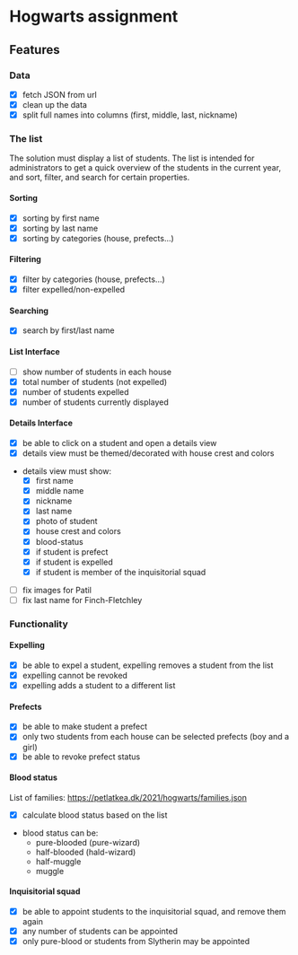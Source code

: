 # Hogwarts assignment

## Features

### Data

- [x] fetch JSON from url
- [x] clean up the data
- [x] split full names into columns (first, middle, last, nickname)

### The list

The solution must display a list of students. The list is intended for administrators to get a quick
overview of the students in the current year, and sort, filter, and search for certain properties.

#### Sorting

- [x] sorting by first name
- [x] sorting by last name
- [x] sorting by categories (house, prefects...)

#### Filtering

- [x] filter by categories (house, prefects...)
- [x] filter expelled/non-expelled

#### Searching

- [x] search by first/last name

#### List Interface

- [ ] show number of students in each house
- [x] total number of students (not expelled)
- [x] number of students expelled
- [x] number of students currently displayed

#### Details Interface

- [x] be able to click on a student and open a details view
- [x] details view must be themed/decorated with house crest and colors
- details view must show:
  - [x] first name
  - [x] middle name
  - [x] nickname
  - [x] last name
  - [x] photo of student
  - [x] house crest and colors
  - [x] blood-status
  - [x] if student is prefect
  - [x] if student is expelled
  - [x] if student is member of the inquisitorial squad
- [ ] fix images for Patil
- [ ] fix last name for Finch-Fletchley

### Functionality

#### Expelling

- [x] be able to expel a student, expelling removes a student from the list
- [x] expelling cannot be revoked
- [x] expelling adds a student to a different list

#### Prefects

- [x] be able to make student a prefect
- [x] only two students from each house can be selected prefects (boy and a girl)
- [x] be able to revoke prefect status

#### Blood status

List of families:
https://petlatkea.dk/2021/hogwarts/families.json

- [x] calculate blood status based on the list
- blood status can be:
  - pure-blooded (pure-wizard)
  - half-blooded (hald-wizard)
  - half-muggle
  - muggle

#### Inquisitorial squad

- [x] be able to appoint students to the inquisitorial squad, and remove them again
- [x] any number of students can be appointed
- [x] only pure-blood or students from Slytherin may be appointed
